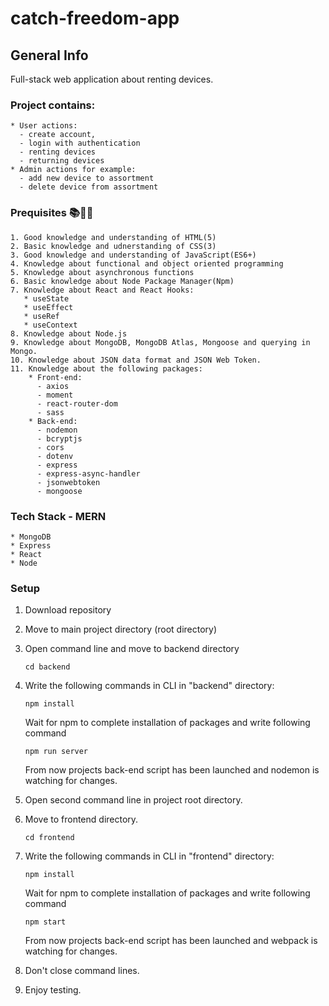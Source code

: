 # catch-freedom-app
## General Info
Full-stack web application about renting devices.

### Project contains:
    * User actions:
      - create account,
      - login with authentication
      - renting devices
      - returning devices 
    * Admin actions for example:
      - add new device to assortment
      - delete device from assortment

### Prequisites 📚📓:scroll:
    1. Good knowledge and understanding of HTML(5)
    2. Basic knowledge and udnerstanding of CSS(3)
    3. Good knowledge and understanding of JavaScript(ES6+)
    4. Knowledge about functional and object oriented programming
    5. Knowledge about asynchronous functions
    6. Basic knowledge about Node Package Manager(Npm)
    7. Knowledge about React and React Hooks:
       * useState 
       * useEffect 
       * useRef 
       * useContext
    8. Knowledge about Node.js
    9. Knowledge about MongoDB, MongoDB Atlas, Mongoose and querying in Mongo.
    10. Knowledge about JSON data format and JSON Web Token.
    11. Knowledge about the following packages:
        * Front-end:
          - axios
          - moment
          - react-router-dom
          - sass
        * Back-end:
          - nodemon
          - bcryptjs
          - cors
          - dotenv
          - express
          - express-async-handler
          - jsonwebtoken
          - mongoose
          
          
### Tech Stack - MERN
    * MongoDB
    * Express
    * React
    * Node
    
### Setup
1. Download repository
2. Move to main project directory (root directory)
3. Open command line and move to backend directory

   ```
   cd backend
   ```
   
4. Write the following commands in CLI in "backend" directory:

   ```
   npm install
   ```
   
   Wait for npm to complete installation of packages and write following command
   
   ```
   npm run server
   ```
  
   From now projects back-end script has been launched and nodemon is watching for changes.
 
5. Open second command line in project root directory.
6. Move to frontend directory.
 
    ```
    cd frontend
    ```
    
7. Write the following commands in CLI in "frontend" directory:
 
   ```
   npm install
   ```
   
   Wait for npm to complete installation of packages and write following command
   
   ```
   npm start
   ```
   
   From now projects back-end script has been launched and webpack is watching for changes.
 
8. Don't close command lines.
9. Enjoy testing.
